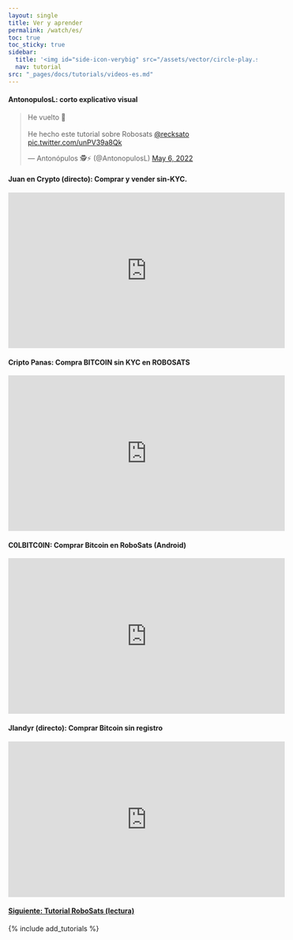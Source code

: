 ```yaml
---
layout: single
title: Ver y aprender
permalink: /watch/es/
toc: true
toc_sticky: true
sidebar:
  title: '<img id="side-icon-verybig" src="/assets/vector/circle-play.svg"/>Tutoriales'
  nav: tutorial
src: "_pages/docs/tutorials/videos-es.md"
---
```


#### AntonopulosL: corto explicativo visual
<blockquote class="twitter-tweet"><p lang="es" dir="ltr">He vuelto 🤟<br><br>He hecho este tutorial sobre Robosats <a href="https://twitter.com/recksato?ref_src=twsrc%5Etfw">@recksato</a> <a href="https://t.co/unPV39a8Qk">pic.twitter.com/unPV39a8Qk</a></p>&mdash; Antonópulos 🕵️⚡ (@AntonopulosL) <a href="https://twitter.com/AntonopulosL/status/1522511225837563904?ref_src=twsrc%5Etfw">May 6, 2022</a></blockquote> <script async src="https://platform.twitter.com/widgets.js" charset="utf-8"></script>

#### Juan en Crypto (directo): Comprar y vender sin-KYC.
<iframe width="560" height="315" src="https://www.youtube.com/embed/8r8X_nSK8mc" title="YouTube video player" frameborder="0" allow="accelerometer; autoplay; clipboard-write; encrypted-media; gyroscope; picture-in-picture" allowfullscreen></iframe>

#### Cripto Panas: Compra BITCOIN sin KYC en ROBOSATS
<iframe width="560" height="315" src="https://www.youtube.com/embed/XsawPxCIPgg" title="YouTube video player" frameborder="0" allow="accelerometer; autoplay; clipboard-write; encrypted-media; gyroscope; picture-in-picture" allowfullscreen></iframe>

#### C0LBITC0IN: Comprar Bitcoin en RoboSats (Android)
<iframe width="560" height="315" src="https://www.youtube.com/embed/TdtjnXx2a4U" title="YouTube video player" frameborder="0" allow="accelerometer; autoplay; clipboard-write; encrypted-media; gyroscope; picture-in-picture" allowfullscreen></iframe>

#### Jlandyr (directo): Comprar Bitcoin sin registro
<iframe width="560" height="315" src="https://www.youtube.com/embed/xRktsd0v658" title="YouTube video player" frameborder="0" allow="accelerometer; autoplay; clipboard-write; encrypted-media; gyroscope; picture-in-picture" allowfullscreen></iframe>


#### [Siguiente: Tutorial RoboSats (lectura)](/read/es/)

{% include add_tutorials %}